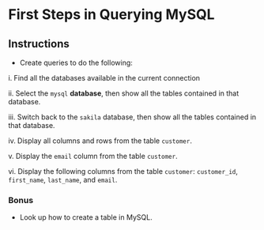 # First Steps in Querying MySQL

## Instructions

* Create queries to do the following:

i. Find all the databases available in the current connection

ii. Select the `mysql` **database**, then show all the tables contained in that database.

iii. Switch back to the `sakila` database, then show all the tables contained in that database.

iv. Display all columns and rows from the table `customer`. 

v. Display the `email` column from the table `customer`.

vi. Display the following columns from the table `customer`: `customer_id`, `first_name`, `last_name`, and `email`. 

### Bonus

* Look up how to create a table in MySQL.
